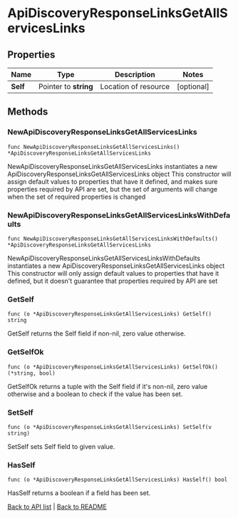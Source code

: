 # ApiDiscoveryResponseLinksGetAllServicesLinks

## Properties

Name | Type | Description | Notes
------------ | ------------- | ------------- | -------------
**Self** | Pointer to **string** | Location of resource | [optional] 

## Methods

### NewApiDiscoveryResponseLinksGetAllServicesLinks

`func NewApiDiscoveryResponseLinksGetAllServicesLinks() *ApiDiscoveryResponseLinksGetAllServicesLinks`

NewApiDiscoveryResponseLinksGetAllServicesLinks instantiates a new ApiDiscoveryResponseLinksGetAllServicesLinks object
This constructor will assign default values to properties that have it defined,
and makes sure properties required by API are set, but the set of arguments
will change when the set of required properties is changed

### NewApiDiscoveryResponseLinksGetAllServicesLinksWithDefaults

`func NewApiDiscoveryResponseLinksGetAllServicesLinksWithDefaults() *ApiDiscoveryResponseLinksGetAllServicesLinks`

NewApiDiscoveryResponseLinksGetAllServicesLinksWithDefaults instantiates a new ApiDiscoveryResponseLinksGetAllServicesLinks object
This constructor will only assign default values to properties that have it defined,
but it doesn't guarantee that properties required by API are set

### GetSelf

`func (o *ApiDiscoveryResponseLinksGetAllServicesLinks) GetSelf() string`

GetSelf returns the Self field if non-nil, zero value otherwise.

### GetSelfOk

`func (o *ApiDiscoveryResponseLinksGetAllServicesLinks) GetSelfOk() (*string, bool)`

GetSelfOk returns a tuple with the Self field if it's non-nil, zero value otherwise
and a boolean to check if the value has been set.

### SetSelf

`func (o *ApiDiscoveryResponseLinksGetAllServicesLinks) SetSelf(v string)`

SetSelf sets Self field to given value.

### HasSelf

`func (o *ApiDiscoveryResponseLinksGetAllServicesLinks) HasSelf() bool`

HasSelf returns a boolean if a field has been set.


[Back to API list](../README.md#documentation-for-api-endpoints) | [Back to README](../README.md)


